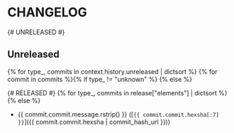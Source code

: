 # CHANGELOG
{# UNRELEASED #}
## Unreleased
{% for type_, commits in context.history.unreleased | dictsort %}
{% for commit in commits %}{% if type_ != "unknown" %}
{% else %}

{# RELEASED #}
{% for type_, commits in release["elements"] | dictsort %}
{% else %}
* {{ commit.commit.message.rstrip() }} ([`{{ commit.commit.hexsha[:7] }}`]({{ commit.commit.hexsha | commit_hash_url }}))